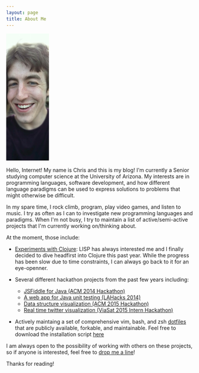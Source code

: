 ```yaml
---
layout: page
title: About Me
---
```


<img src="Me.jpg" class="my_pic" />

Hello, Internet! My name is Chris and this is my blog! I'm currently a Senior
studying computer science at the University of Arizona. My interests are in programming languages,
software development, and how different language paradigms can be used to express solutions to
problems that might otherwise be difficult.

In my spare time, I rock climb, program, play video games, and listen to music. I try as often as I
can to investigate new programming languages and paradigms. When I'm not busy, I try to maintain a
list of active/semi-active projects that I'm currently working on/thinking about.

At the moment, those include:

* [Experiments with Clojure](https://github.com/gizmo385/LearningClojure): LISP has always
  interested me and I finally decided to dive headfirst into Clojure this past year. While the
  progress has been slow due to time constraints, I can always go back to it for an eye-openner.

* Several different hackathon projects from the past few years including:
  - [JSFiddle for Java (ACM 2014 Hackathon)](https://github.com/dkothari777/Hackathon2014)
  - [A web app for Java unit testing (LAHacks 2014)](https://github.com/jano017/LaHacks)
  - [Data structure visualization (ACM 2015 Hackathon)](https://github.com/gizmo385/ACM-2015-hackathon)
  - [Real time twitter visualization (ViaSat 2015 Intern Hackathon)](https://github.com/gizmo385/Glimpse)

* Actively maintaing a set of comprehensive vim, bash, and zsh
  [dotfiles](https://github.com/gizmo385/dotfiles) that are publicly available, forkable, and
  maintainable. Feel free to download the installation script
  [here](https://github.com/gizmo385/dotfiles/blob/master/update_dotfiles)

I am always open to the possibility of working with others on these projects, so if anyone is
interested, feel free to [drop me a line](mailto:cachapline8@gmail.com)!

Thanks for reading!
